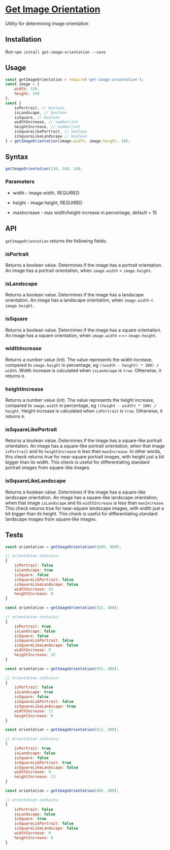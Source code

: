 <!-- Name -->
<h1>
  <a href="https://github.com/nevendyulgerov/get-image-orientation">Get Image Orientation</a>
</h1>

<p>Utility for determining image orientation</p>


## Installation

Run `npm install get-image-orientation --save`

## Usage

```javascript
const getImageOrientation = require('get-image-orientation');
const image = {
    width: 320,
    height: 240
};
const {
    isPortrait, // boolean
    isLandscape, // boolean
    isSquare, // boolean
    widthIncrease, // number/int
    heightIncrease, // number/int
    isSquareLikePortrait, // boolean
    isSquareLikeLandscape // boolean
} = getImageOrientation(image.width, image.height, 10);
```

## Syntax

```javascript
getImageOrientation(320, 240, 10);
```

### Parameters

- width - image width, REQUIRED

- height - image height, REQUIRED

- maxIncrease - max width/height increase in percentage, default = 15

## API
`getImageOrientation` returns the following fields:

### isPortrait

Returns a boolean value. Determines if the image has a portrait orientation. An image has a portrait orientation, when `image.width` > `image.height`.

### isLandscape

Returns a boolean value. Determines if the image has a landscape orientation. An image has a landscape orientation, when `image.width` < `image.height`.

### isSquare

Returns a boolean value. Determines if the image has a square orientation. An image has a square orientation, when `image.width` === `image.height`.

### widthIncrease

Returns a number value (int). The value represents the width increase, compared to `image.height` in percentage, eg `((width - height) * 100) / width`. Width increase is calculated when `isLandscape` is `true`. Otherwise, it returns `0`.

### heightIncrease

Returns a number value (int). The value represents the height increase, compared to `image.width` in percentage, eg `((height - width) * 100) / height`. Height increase is calculated when `isPortrait` is `true`. Otherwise, it returns `0`.

### isSquareLikePortrait

Returns a boolean value. Determines if the image has a square-like portrait orientation. An image has a square-like portrait orientation, when that image `isPortrait` and its `heightIncrease` is less than `maxIncrease`. In other words, this check returns true for near-square portrait images, with height just a bit bigger than its width. This check is useful for differentiating standard portrait images from square-like images.

### isSquareLikeLandscape

Returns a boolean value. Determines if the image has a square-like landscape orientation. An image has a square-like landscape orientation, when that image `isLandscape` and its `widthIncrease` is less than `maxIncrease`. This check returns true for near-square landscape images, with width just a bit bigger than its height. This check is useful for differentiating standard landscape images from square-like images.

## Tests


```javascript
const orientation = getImageOrientation(1600, 900);

// orientation contains:
{
	isPortrait: false
	isLandscape: true
	isSquare: false
	isSquareLikPortrait: false
	isSquareLikeLandscape: false
	widthIncrease: 43
	heightIncrease: 0
}
```

```javascript
const orientation = getImageOrientation(322, 480);

// orientation contains:
{
	isPortrait: true
	isLandscape: false
	isSquare: false
	isSquareLikPortrait: false
	isSquareLikeLandscape: false
	widthIncrease: 0
	heightIncrease: 32
}
```

```javascript
const orientation = getImageOrientation(555, 480);

// orientation contains:
{
	isPortrait: false
	isLandscape: true
	isSquare: false
	isSquareLikPortrait: false
	isSquareLikeLandscape: true
	widthIncrease: 13
	heightIncrease: 0
}
```

```javascript
const orientation = getImageOrientation(413, 480);

// orientation contains:
{
	isPortrait: true
	isLandscape: false
	isSquare: false
	isSquareLikPortrait: true
	isSquareLikeLandscape: false
	widthIncrease: 0
	heightIncrease: 13
}
```

```javascript
const orientation = getImageOrientation(480, 480);

// orientation contains:
{
	isPortrait: false
	isLandscape: false
	isSquare: true
	isSquareLikPortrait: false
	isSquareLikeLandscape: false
	widthIncrease: 0
	heightIncrease: 0
}
```


